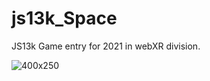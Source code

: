# js13k_Space

JS13k Game entry for 2021 in webXR division.
 
 ![400x250](https://user-images.githubusercontent.com/61684154/132765477-a21b275a-6485-42f0-9397-c5ee3f7d90d9.png)
